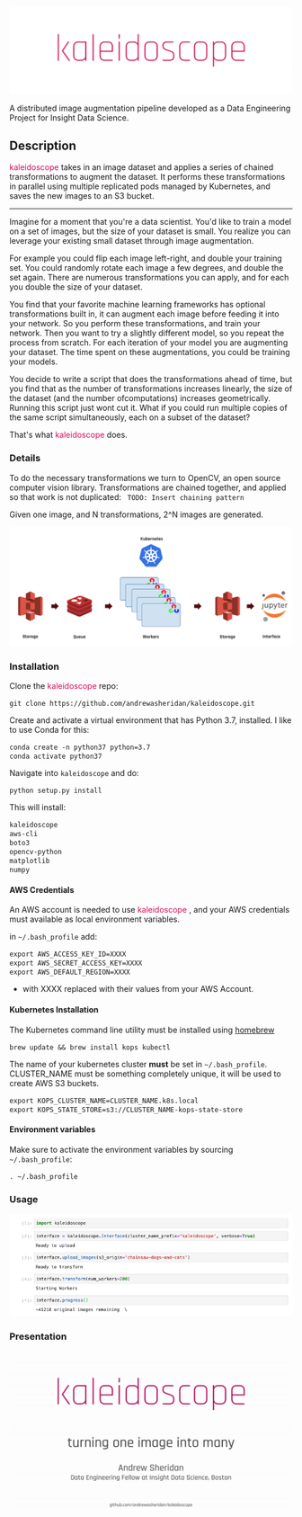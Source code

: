 ![kaleidoscope](imgs/logo.png)

A distributed image augmentation pipeline developed as a Data Engineering Project for Insight Data Science.

## Description
<font color="#d40f5e">kaleidoscope</font>  takes in an image dataset and applies a series of chained transformations to augment the dataset. 
It performs these transformations in parallel using multiple replicated pods managed by Kubernetes, and saves the new images to an S3 bucket.

***
Imagine for a moment that you're a data scientist.
You'd like to train a model on a set of images, but the size of your dataset is small.
You realize you can leverage your existing small dataset through image augmentation. 

For example you could flip each image left-right, and double your training set.
You could randomly rotate each image a few degrees, and double the set again.
There are numerous transformations you can apply, and for each you double the size of your dataset. 

You find that your favorite machine learning frameworks has optional transformations built in, it can augment each image before feeding it into your network.
So you perform these transformations, and train your network.
Then you want to try a slightly different model, so you repeat the process from scratch. 
For each iteration of your model you are augmenting your dataset. 
The time spent on these augmentations, you could be training your models. 

You decide to write a script that does the transformations ahead of time, but you find that as the number of transformations increases linearly, the size of the dataset (and the number ofcomputations) increases geometrically.
Running this script just wont cut it. 
What if you could run multiple copies of the same script simultaneously, each on a subset of the dataset?

That's what <font color="#d40f5e">kaleidoscope</font>  does.

### Details
To do the necessary transformations we turn to OpenCV, an open source computer vision library. 
Transformations are chained together, and applied so that work is not duplicated:
` TODO: Insert chaining pattern`

Given one image, and N transformations, 2^N images are generated.


![pipeline](imgs/pipeline.png)

### Installation

Clone the <font color="#d40f5e">kaleidoscope</font>  repo:
```
git clone https://github.com/andrewasheridan/kaleidoscope.git
```
Create and activate a virtual environment that has Python 3.7, installed.
I like to use Conda for this:
```
conda create -n python37 python=3.7
conda activate python37
```

Navigate into `kaleidoscope` and do:
```
python setup.py install
```
This will install:
```
kaleidoscope
aws-cli
boto3
opencv-python
matplotlib
numpy
```

#### AWS Credentials

An AWS account is needed to use <font color="#d40f5e">kaleidoscope</font> , and your AWS credentials must available as local environment variables.

in `~/.bash_profile` add:
```
export AWS_ACCESS_KEY_ID=XXXX
export AWS_SECRET_ACCESS_KEY=XXXX
export AWS_DEFAULT_REGION=XXXX
``` 
 - with XXXX replaced with their values from your AWS Account.


#### Kubernetes Installation
The Kubernetes command line utility must be installed using [homebrew](https://brew.sh)
```
brew update && brew install kops kubectl
```

The name of your kubernetes cluster **must** be set in `~/.bash_profile`.
CLUSTER_NAME must be something completely unique, it will be used to create AWS S3 buckets.
```
export KOPS_CLUSTER_NAME=CLUSTER_NAME.k8s.local
export KOPS_STATE_STORE=s3://CLUSTER_NAME-kops-state-store
```

#### Environment variables
Make sure to activate the environment variables by sourcing `~/.bash_profile`:
```
. ~/.bash_profile
```


### Usage

![interface](imgs/interface.png)


### Presentation
![](imgs/output.gif)

